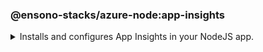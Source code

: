 ### @ensono-stacks/azure-node:app-insights

<details>
<summary>Installs and configures App Insights in your NodeJS app.</summary>

This generator will add and configure [applicationinsights](https://www.npmjs.com/package/applicationinsights) npm package for you.

## Prerequisites


Requires a NodeJs server for application insights to hook into.

:::tip

Use the [@nrwl/next:custom-server](https://nx.dev/packages/next/generators/custom-server) generator which will have been added to your workspace by [`@ensono-stacks/workspace`](../workspace/plugin-information.md) to generate your NodeJS server!

:::

It requires the App Insights Access Key to be set in an env variable, from which it will be read.

## Usage

```bash
nx generate @ensono-stacks/azure-node:app-insights
```

### Command line arguments

The following command line arguments are available:

| Option            | Description                                               | Type      | 
| ---               | --------------------------------------------------------- | ---       | 
| --project         | Target project name.                                      | string    | 
| --appInsightsKey  | The env variable that stores the app insights key.        | string    | 
| --server          | Path to custom server file inside the project.            | string    | 

### Generator Output

- Adds `applicationinsights` dependency in `package.json`.
- Extends `main()` function in the server file to initialise and configure app insights.

</details>